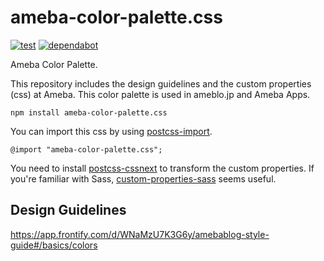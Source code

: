 # ameba-color-palette.css

[![test](https://github.com/openameba/ameba-color-palette.css/workflows/test/badge.svg)](https://github.com/openameba/ameba-color-palette.css/actions?query=workflow%3Atest)
[![dependabot](https://api.dependabot.com/badges/status?host=github&repo=openameba/ameba-color-palette.css)](https://dependabot.com)

Ameba Color Palette.

This repository includes the design guidelines and the custom properties (css) at Ameba. This color palette is used in ameblo.jp and Ameba Apps.

```
npm install ameba-color-palette.css
```

You can import this css by using [postcss-import](https://github.com/postcss/postcss-import).

```
@import "ameba-color-palette.css";
```

You need to install [postcss-cssnext](https://github.com/MoOx/postcss-cssnext) to transform the custom properties. If you're familiar with Sass, [custom-properties-sass](https://www.npmjs.com/package/custom-properties-sass) seems useful.

## Design Guidelines
https://app.frontify.com/d/WNaMzU7K3G6y/amebablog-style-guide#/basics/colors
